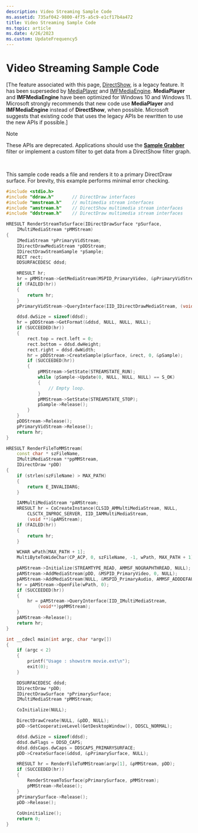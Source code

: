 ```yaml
---
description: Video Streaming Sample Code
ms.assetid: 735af042-9800-4f75-a5c9-e1cf17b4a472
title: Video Streaming Sample Code
ms.topic: article
ms.date: 4/26/2023
ms.custom: UpdateFrequency5
---
```


# Video Streaming Sample Code

\[The feature associated with this page, [DirectShow](/windows/win32/directshow/directshow), is a legacy feature. It has been superseded by [MediaPlayer](/uwp/api/Windows.Media.Playback.MediaPlayer) and [IMFMediaEngine](/windows/win32/api/mfmediaengine/nn-mfmediaengine-imfmediaengine). **MediaPlayer** and **IMFMediaEngine** have been optimized for Windows 10 and Windows 11. Microsoft strongly recommends that new code use **MediaPlayer** and **IMFMediaEngine** instead of **DirectShow**, when possible. Microsoft suggests that existing code that uses the legacy APIs be rewritten to use the new APIs if possible.\]

> [!Note]  
> These APIs are deprecated. Applications should use the [**Sample Grabber**](sample-grabber-filter.md) filter or implement a custom filter to get data from a DirectShow filter graph.

 

This sample code reads a file and renders it to a primary DirectDraw surface. For brevity, this example performs minimal error checking.


```C++
#include <stdio.h>
#include "ddraw.h"       // DirectDraw interfaces
#include "mmstream.h"    // multimedia stream interfaces
#include "amstream.h"    // DirectShow multimedia stream interfaces
#include "ddstream.h"    // DirectDraw multimedia stream interfaces

HRESULT RenderStreamToSurface(IDirectDrawSurface *pSurface, 
    IMultiMediaStream *pMMStream)
{    
    IMediaStream *pPrimaryVidStream;    
    IDirectDrawMediaStream *pDDStream;
    IDirectDrawStreamSample *pSample;
    RECT rect;
    DDSURFACEDESC ddsd;

    HRESULT hr;
    hr = pMMStream->GetMediaStream(MSPID_PrimaryVideo, &pPrimaryVidStream);
    if (FAILED(hr))
    {
        return hr;
    }
    pPrimaryVidStream->QueryInterface(IID_IDirectDrawMediaStream, (void **)&pDDStream);

    ddsd.dwSize = sizeof(ddsd);
    hr = pDDStream->GetFormat(&ddsd, NULL, NULL, NULL);
    if (SUCCEEDED(hr))
    {
        rect.top = rect.left = 0;
        rect.bottom = ddsd.dwHeight;
        rect.right = ddsd.dwWidth;
        hr = pDDStream->CreateSample(pSurface, &rect, 0, &pSample);
        if (SUCCEEDED(hr))
        {
            pMMStream->SetState(STREAMSTATE_RUN);
            while (pSample->Update(0, NULL, NULL, NULL) == S_OK)
            {
                // Empty loop.
            }
            pMMStream->SetState(STREAMSTATE_STOP);
            pSample->Release();    
        }
    }
    pDDStream->Release();
    pPrimaryVidStream->Release();
    return hr;
}

HRESULT RenderFileToMMStream(
    const char * szFileName, 
    IMultiMediaStream **ppMMStream,
    IDirectDraw *pDD)
{
    if (strlen(szFileName) > MAX_PATH)
    {
        return E_INVALIDARG;
    }

    IAMMultiMediaStream *pAMStream;
    HRESULT hr = CoCreateInstance(CLSID_AMMultiMediaStream, NULL, 
        CLSCTX_INPROC_SERVER, IID_IAMMultiMediaStream, 
        (void **)&pAMStream);
    if (FAILED(hr))
    {
        return hr;
    }

    WCHAR wPath[MAX_PATH + 1];
    MultiByteToWideChar(CP_ACP, 0, szFileName, -1, wPath, MAX_PATH + 1);

    pAMStream->Initialize(STREAMTYPE_READ, AMMSF_NOGRAPHTHREAD, NULL);
    pAMStream->AddMediaStream(pDD, &MSPID_PrimaryVideo, 0, NULL);
    pAMStream->AddMediaStream(NULL, &MSPID_PrimaryAudio, AMMSF_ADDDEFAULTRENDERER, NULL);
    hr = pAMStream->OpenFile(wPath, 0);
    if (SUCCEEDED(hr))
    {
        hr = pAMStream->QueryInterface(IID_IMultiMediaStream, 
            (void**)ppMMStream);
    }
    pAMStream->Release();
    return hr;
}

int __cdecl main(int argc, char *argv[])    
{    
    if (argc < 2) 
    {
        printf("Usage : showstrm movie.ext\n");
        exit(0);
    }    

    DDSURFACEDESC ddsd;
    IDirectDraw *pDD;    
    IDirectDrawSurface *pPrimarySurface;
    IMultiMediaStream *pMMStream;

    CoInitialize(NULL);

    DirectDrawCreate(NULL, &pDD, NULL);
    pDD->SetCooperativeLevel(GetDesktopWindow(), DDSCL_NORMAL);

    ddsd.dwSize = sizeof(ddsd);
    ddsd.dwFlags = DDSD_CAPS;
    ddsd.ddsCaps.dwCaps = DDSCAPS_PRIMARYSURFACE;
    pDD->CreateSurface(&ddsd, &pPrimarySurface, NULL);

    HRESULT hr = RenderFileToMMStream(argv[1], &pMMStream, pDD);
    if (SUCCEEDED(hr))
    {
        RenderStreamToSurface(pPrimarySurface, pMMStream);    
        pMMStream->Release();
    }
    pPrimarySurface->Release();    
    pDD->Release(); 
    
    CoUninitialize();
    return 0;
}
```



 

 



